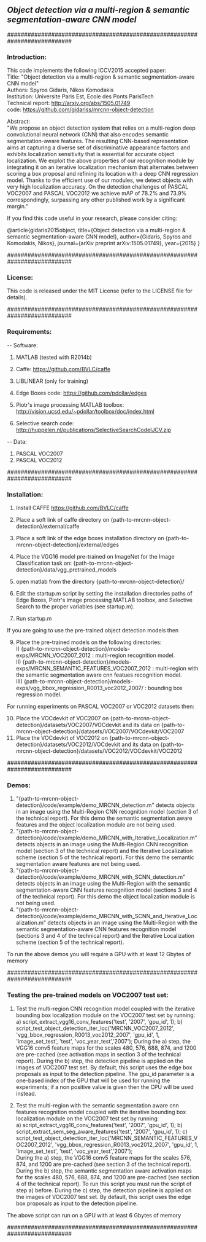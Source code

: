 ## *Object detection via a multi-region & semantic segmentation-aware CNN model*

*###########################################################################*

### Introduction:

This code implements the following ICCV2015 accepted paper:  
Title: "Object detection via a multi-region & semantic segmentation-aware CNN model"  
Authors: Spyros Gidaris, Nikos Komodakis  
Institution: Universite Paris Est, Ecole des Ponts ParisTech  
Technical report: http://arxiv.org/abs/1505.01749  
code: https://github.com/gidariss/mrcnn-object-detection  

Abstract:  
"We propose an object detection system that relies on a multi-region deep convolutional neural network (CNN) that also encodes semantic segmentation-aware features. The resulting CNN-based representation aims at capturing a diverse set of discriminative appearance factors and exhibits localization sensitivity that is essential for accurate object localization. We exploit the above properties of our recognition module by integrating it on an iterative localization mechanism that alternates between scoring a box proposal and refining its location with a deep CNN regression model. Thanks to the efficient use of our modules, we detect objects with very high localization accuracy. On the detection challenges of PASCAL VOC2007 and PASCAL VOC2012 we achieve mAP of 78.2% and 73.9% correspondingly, surpassing any other published work by a significant margin."   

If you find this code useful in your research, please consider citing:  

@article{gidaris2015object,
  title={Object detection via a multi-region \& semantic segmentation-aware CNN model},
  author={Gidaris, Spyros and Komodakis, Nikos},
  journal={arXiv preprint arXiv:1505.01749},
  year={2015}
}

*###########################################################################*

### License:
This code is released under the MIT License (refer to the LICENSE file for details).  

*###########################################################################*

### Requirements:

-- Software: 

1) MATLAB (tested with R2014b)

2) Caffe: https://github.com/BVLC/caffe

3) LIBLINEAR (only for training)  

4) Edge Boxes code: https://github.com/pdollar/edges

5) Piotr's image processing MATLAB toolbox: http://vision.ucsd.edu/~pdollar/toolbox/doc/index.html

6) Selective search code: http://huppelen.nl/publications/SelectiveSearchCodeIJCV.zip

-- Data: 

1) PASCAL VOC2007  
2) PASCAL VOC2012    

*###########################################################################*

### Installation:

1. Install CAFFE https://github.com/BVLC/caffe
2. Place a soft link of caffe directory on {path-to-mrcnn-object-detection}/external/caffe  
3. Place a soft link of the edge boxes installation directory on {path-to-mrcnn-object-detection}/external/edges
4. Place the VGG16 model pre-trained on ImageNet for the Image Classification task on:
	{path-to-mrcnn-object-detection}/data/vgg_pretrained_models

5.  open matlab from the directory {path-to-mrcnn-object-detection}/
6.  Edit the startup.m script by setting the installation directories paths of Edge Boxes, Piotr's image processing MATLAB toolbox, and Selective Search to the proper variables (see startup.m).
7.  Run startup.m  

If you are going to use the pre-trained object detection models then

9. Place the pre-trained models on the following directories:  
	I)   {path-to-mrcnn-object-detection}/models-exps/MRCNN_VOC2007_2012  : multi-region recognition model.  
    II)  {path-to-mrcnn-object-detection}/models-exps/MRCNN_SEMANTIC_FEATURES_VOC2007_2012  : multi-region with the semantic segmentation aware cnn featues recognition model.  
	III) {path-to-mrcnn-object-detection}/models-exps/vgg_bbox_regression_R0013_voc2012_2007/ : bounding box regression model.

For running experiments on PASCAL VOC2007 or VOC2012 datasets then:

10. Place the VOCdevkit of VOC2007 on {path-to-mrcnn-object-detection}/datasets/VOC2007/VOCdevkit and its data on {path-to-mrcnn-object-detection}/datasets/VOC2007/VOCdevkit/VOC2007 
11. Place the VOCdevkit of VOC2012 on {path-to-mrcnn-object-detection}/datasets/VOC2012/VOCdevkit and its data on {path-to-mrcnn-object-detection}/datasets/VOC2012/VOCdevkit/VOC2012

*###########################################################################*

### Demos:
1) "{path-to-mrcnn-object-detection}/code/example/demo_MRCNN_detection.m" detects objects in an image using the Multi-Region CNN recognition model (section 3 of the technical report). For this demo the semantic segmentation aware features and the object localization module are not being used.
2) "{path-to-mrcnn-object-detection}/code/example/demo_MRCNN_with_Iterative_Localization.m" detects objects in an image using the Multi-Region CNN recognition model (section 3 of the technical report) and the Iterative Localization scheme (section 5 of the technical report). For this demo the semantic segmentation aware features are not being used.
3) "{path-to-mrcnn-object-detection}/code/example/demo_MRCNN_with_SCNN_detection.m" detects objects in an image using the Multi-Region with the semantic segmentation-aware CNN features recognition model (sections 3 and 4 of the technical report). For this demo the object localization module is not being used.
4) "{path-to-mrcnn-object-detection}/code/example/demo_MRCNN_with_SCNN_and_Iterative_Localization.m" detects objects in an image using the Multi-Region with the semantic segmentation-aware CNN features recognition model (sections 3 and 4 of the technical report) and the Iterative Localization scheme (section 5 of the technical report). 

To run the above demos you will require a GPU with at least 12 Gbytes of memory

*###########################################################################*

### Testing the pre-trained models on VOC2007 test set:

1. Test the multi-region CNN recognition model coupled with the iterative bounding box localization module on the VOC2007 test set by running:  
a) script_extract_vgg16_conv_features('test', '2007', 'gpu_id', 1); 
b) script_test_object_detection_iter_loc('MRCNN_VOC2007_2012', 'vgg_bbox_regression_R0013_voc2012_2007', 'gpu_id', 1, 'image_set_test', 'test', 'voc_year_test','2007');
During the a) step, the VGG16 conv5 feature maps for the scales 480, 576, 688, 874, and 1200 are pre-cached (see activation maps in section 3 of the technical report). 
During the b) step, the detection pipeline is applied on the images of VOC2007 test set. By default, this script uses the edge box proposals as input to the detection pipeline. 
The gpu_id parameter is a one-based index of the GPU that will be used for running the experiments; if a non positive value is given then the CPU will be used instead.
 
2. Test the multi-region with the semantic segmentation aware cnn features recognition model coupled with the iterative bounding box localization module on the VOC2007 test set by running:  
a) script_extract_vgg16_conv_features('test', '2007', 'gpu_id', 1); 
b) script_extract_sem_seg_aware_features('test', '2007', 'gpu_id', 1);
c) script_test_object_detection_iter_loc('MRCNN_SEMANTIC_FEATURES_VOC2007_2012', 'vgg_bbox_regression_R0013_voc2012_2007', 'gpu_id', 1, 'image_set_test', 'test', 'voc_year_test','2007');   
During the a) step, the VGG16 conv5 feature maps for the scales 576, 874, and 1200 are pre-cached (see section 3 of the technical report). 
During the b) step, the semantic segmentation aware activation maps for the scales 480, 576, 688, 874, and 1200 are pre-cached (see section 4 of the technical report). To run this script you must run the script of step a) before.
During the c) step, the detection pipeline is applied on the images of VOC2007 test set. By default, this script uses the edge box proposals as input to the detection pipeline. 

The above script can run on a GPU with at least 6 Gbytes of memory

*###########################################################################*
